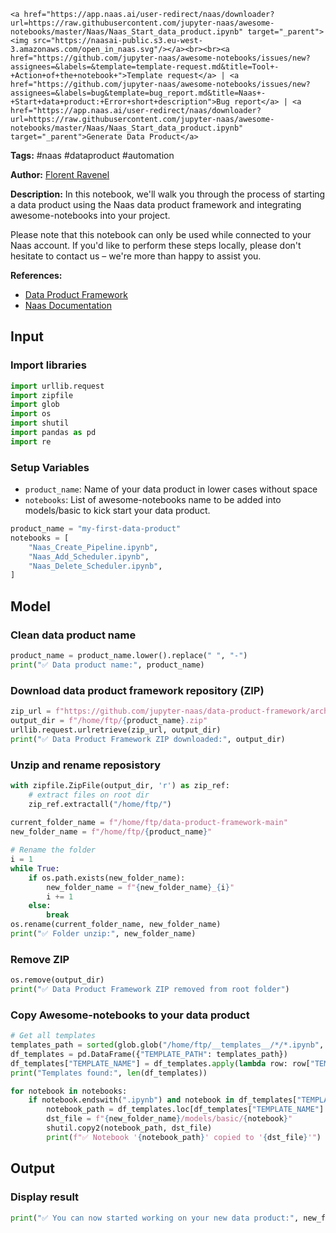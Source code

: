     <a href="https://app.naas.ai/user-redirect/naas/downloader?url=https://raw.githubusercontent.com/jupyter-naas/awesome-notebooks/master/Naas/Naas_Start_data_product.ipynb" target="_parent"><img src="https://naasai-public.s3.eu-west-3.amazonaws.com/open_in_naas.svg"/></a><br><br><a href="https://github.com/jupyter-naas/awesome-notebooks/issues/new?assignees=&labels=&template=template-request.md&title=Tool+-+Action+of+the+notebook+">Template request</a> | <a href="https://github.com/jupyter-naas/awesome-notebooks/issues/new?assignees=&labels=bug&template=bug_report.md&title=Naas+-+Start+data+product:+Error+short+description">Bug report</a> | <a href="https://app.naas.ai/user-redirect/naas/downloader?url=https://raw.githubusercontent.com/jupyter-naas/awesome-notebooks/master/Naas/Naas_Start_data_product.ipynb" target="_parent">Generate Data Product</a>

**Tags:** #naas #dataproduct #automation

**Author:** [Florent Ravenel](http://linkedin.com/in/florent-ravenel)

**Description:** In this notebook, we'll walk you through the process of starting a data product using the Naas data product framework and integrating awesome-notebooks into your project. 

Please note that this notebook can only be used while connected to your Naas account. If you'd like to perform these steps locally, please don't hesitate to contact us – we're more than happy to assist you.

**References:**
- [Data Product Framework](https://github.com/jupyter-naas/data-product-framework)
- [Naas Documentation](https://docs.naas.ai/)

## Input

### Import libraries


```python
import urllib.request
import zipfile
import glob
import os
import shutil
import pandas as pd
import re
```

### Setup Variables
- `product_name`: Name of your data product in lower cases without space
- `notebooks`: List of awesome-notebooks name to be added into models/basic to kick start your data product.


```python
product_name = "my-first-data-product"
notebooks = [
    "Naas_Create_Pipeline.ipynb",
    "Naas_Add_Scheduler.ipynb",
    "Naas_Delete_Scheduler.ipynb",
]
```

## Model

### Clean data product name


```python
product_name = product_name.lower().replace(" ", "-")
print("✅ Data product name:", product_name)
```

### Download data product framework repository (ZIP)


```python
zip_url = f"https://github.com/jupyter-naas/data-product-framework/archive/refs/heads/master.zip"
output_dir = f"/home/ftp/{product_name}.zip"
urllib.request.urlretrieve(zip_url, output_dir)
print("✅ Data Product Framework ZIP downloaded:", output_dir)
```

### Unzip and rename reposistory


```python
with zipfile.ZipFile(output_dir, 'r') as zip_ref:
    # extract files on root dir
    zip_ref.extractall("/home/ftp/")
    
current_folder_name = f"/home/ftp/data-product-framework-main"
new_folder_name = f"/home/ftp/{product_name}"

# Rename the folder
i = 1
while True:
    if os.path.exists(new_folder_name):
        new_folder_name = f"{new_folder_name}_{i}"
        i += 1
    else:
        break
os.rename(current_folder_name, new_folder_name)
print("✅ Folder unzip:", new_folder_name)
```

### Remove ZIP


```python
os.remove(output_dir)
print("✅ Data Product Framework ZIP removed from root folder")
```

### Copy Awesome-notebooks to your data product


```python
# Get all templates
templates_path = sorted(glob.glob("/home/ftp/__templates__/*/*.ipynb", recursive=True))
df_templates = pd.DataFrame({"TEMPLATE_PATH": templates_path})
df_templates["TEMPLATE_NAME"] = df_templates.apply(lambda row: row["TEMPLATE_PATH"].split("/")[-1], axis=1)
print("Templates found:", len(df_templates))

for notebook in notebooks:
    if notebook.endswith(".ipynb") and notebook in df_templates["TEMPLATE_NAME"].unique():
        notebook_path = df_templates.loc[df_templates["TEMPLATE_NAME"] == notebook, "TEMPLATE_PATH"].values[0]
        dst_file = f"{new_folder_name}/models/basic/{notebook}"
        shutil.copy2(notebook_path, dst_file)
        print(f"✅ Notebook '{notebook_path}' copied to '{dst_file}'")      
```

## Output

### Display result


```python
print("✅ You can now started working on your new data product:", new_folder_name)
```
